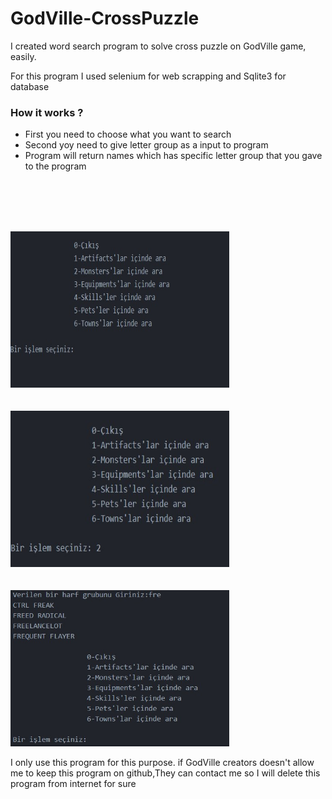 # GodVille-CrossPuzzle
I created word  search program to solve cross puzzle on GodVille game, easily.

For this program I used selenium for web scrapping and Sqlite3 for database


### How it works ?

* First you need to choose what you want to search
* Second yoy need to give letter group as a input to program 
* Program will return names which has specific letter group that you gave to the program 

<br></br>
<br></br>

<div><img src="https://github.com/ErdalNayir/GodVille-CrossPuzzle/blob/main/1.jpg" height="250" width="350" /></div>
<br></br>
<div><img src="https://github.com/ErdalNayir/GodVille-CrossPuzzle/blob/main/2.jpg" height="250" width="350" /></div> 
<br></br>
<div><img src="https://github.com/ErdalNayir/GodVille-CrossPuzzle/blob/main/5.jpg" height="250" width="350" /></div>





















I only use this program for this purpose. if GodVille creators doesn't allow me to keep this program on github,They can contact me so I will delete this program from internet for sure
